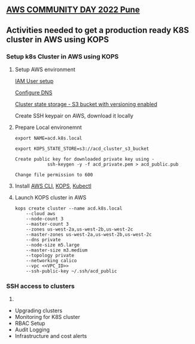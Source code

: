 ## [AWS COMMUNITY DAY 2022 Pune](https://acdpune.in/)

## Activities needed to get a production ready K8S cluster in AWS using KOPS


### Setup k8s Cluster in AWS using KOPS

1. Setup AWS environment 

    [IAM User setup](https://kops.sigs.k8s.io/getting_started/aws/#setup-iam-user)
    
    [Configure DNS](https://kops.sigs.k8s.io/getting_started/aws/#configure-dns)
    
    [Cluster state storage - S3 bucket with versioning enabled](https://kops.sigs.k8s.io/getting_started/aws/#cluster-state-storage)
    
    Create SSH keypair on AWS, download it locally
    



2. Prepare Local environemnt
    ```
    export NAME=acd.k8s.local
    
    export KOPS_STATE_STORE=s3://acd_cluster_s3_bucket

    Create public key for downloaded private key using -
                ssh-keygen -y -f acd_private.pem > acd_public.pub
    
    Change file permission to 600
    ```



3. Install [AWS CLI](https://docs.aws.amazon.com/cli/latest/userguide/getting-started-install.html), [KOPS](https://kops.sigs.k8s.io/getting_started/install/), [Kubectl](https://kubernetes.io/docs/tasks/tools/#kubectl) 



4. Launch KOPS cluster in AWS
    ```
    kops create cluster --name acd.k8s.local 
        --cloud aws 
        --node-count 3 
        --master-count 3 
        --zones us-west-2a,us-west-2b,us-west-2c 
        --master-zones us-west-2a,us-west-2b,us-west-2c  
        --dns private 
        --node-size m5.large 
        --master-size m3.medium 
        --topology private 
        --networking calico 
        --vpc <<VPC_ID>>
        --ssh-public-key ~/.ssh/acd_public
    ```

### SSH access to clusters
1. 
- Upgrading clusters
- Monitoring for K8S cluster
- RBAC Setup
- Audit Logging
- Infrastructure and cost alerts



